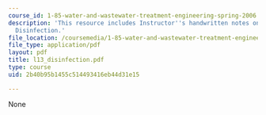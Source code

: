 ```yaml
---
course_id: 1-85-water-and-wastewater-treatment-engineering-spring-2006
description: 'This resource includes Instructor''s handwritten notes on the topic:
  Disinfection.'
file_location: /coursemedia/1-85-water-and-wastewater-treatment-engineering-spring-2006/2b40b95b1455c514493416eb44d31e15_l13_disinfection.pdf
file_type: application/pdf
layout: pdf
title: l13_disinfection.pdf
type: course
uid: 2b40b95b1455c514493416eb44d31e15

---
```

None